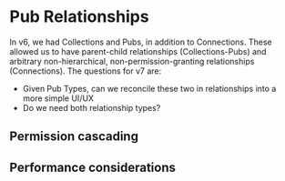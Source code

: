 # Pub Relationships

In v6, we had Collections and Pubs, in addition to Connections. These allowed us to have parent-child relationships (Collections-Pubs) and arbitrary non-hierarchical, non-permission-granting relationships (Connections). The questions for v7 are:

-   Given Pub Types, can we reconcile these two in relationships into a more simple UI/UX
-   Do we need both relationship types?

## Permission cascading

## Performance considerations
